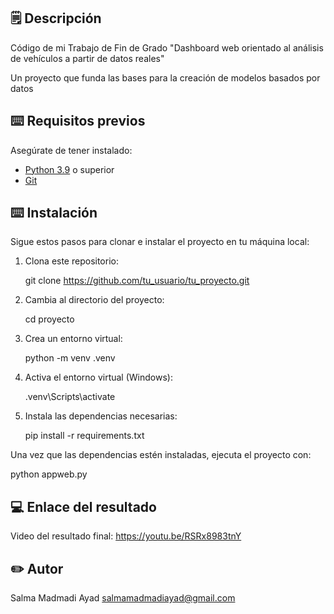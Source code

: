 ## 🗒️ Descripción 

Código de mi Trabajo de Fin de Grado "Dashboard web orientado al análisis de vehículos a partir de datos reales"

Un proyecto que funda las bases para la creación de modelos basados por datos

## ⌨️ Requisitos previos

Asegúrate de tener instalado:

- [Python 3.9](https://www.python.org/downloads/) o superior
- [Git](https://git-scm.com/)

## ⌨️ Instalación

Sigue estos pasos para clonar e instalar el proyecto en tu máquina local:

1. Clona este repositorio:

   git clone https://github.com/tu_usuario/tu_proyecto.git

2. Cambia al directorio del proyecto:

    cd proyecto

3. Crea un entorno virtual:

    python -m venv .venv

4. Activa el entorno virtual (Windows):

    .venv\Scripts\activate

5. Instala las dependencias necesarias:

    pip install -r requirements.txt

Una vez que las dependencias estén instaladas, ejecuta el proyecto con:

python appweb.py

## 💻 Enlace del resultado 

Video del resultado final: https://youtu.be/RSRx8983tnY

## ✏️ Autor 

Salma Madmadi Ayad
salmamadmadiayad@gmail.com
